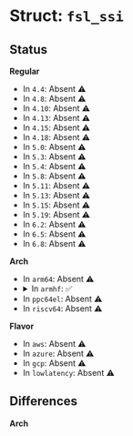 # Struct: <code>fsl_ssi</code>

## Status
<b>Regular</b>
<ul>
<li>
In <code>4.4</code>: Absent ⚠️
</li>
<li>
In <code>4.8</code>: Absent ⚠️
</li>
<li>
In <code>4.10</code>: Absent ⚠️
</li>
<li>
In <code>4.13</code>: Absent ⚠️
</li>
<li>
In <code>4.15</code>: Absent ⚠️
</li>
<li>
In <code>4.18</code>: Absent ⚠️
</li>
<li>
In <code>5.0</code>: Absent ⚠️
</li>
<li>
In <code>5.3</code>: Absent ⚠️
</li>
<li>
In <code>5.4</code>: Absent ⚠️
</li>
<li>
In <code>5.8</code>: Absent ⚠️
</li>
<li>
In <code>5.11</code>: Absent ⚠️
</li>
<li>
In <code>5.13</code>: Absent ⚠️
</li>
<li>
In <code>5.15</code>: Absent ⚠️
</li>
<li>
In <code>5.19</code>: Absent ⚠️
</li>
<li>
In <code>6.2</code>: Absent ⚠️
</li>
<li>
In <code>6.5</code>: Absent ⚠️
</li>
<li>
In <code>6.8</code>: Absent ⚠️
</li>
</ul>
<b>Arch</b>
<ul>
<li>
In <code>arm64</code>: Absent ⚠️
</li>
<li>
<details>
<summary>In <code>armhf</code>: ✅</summary>

```c
struct fsl_ssi {
    struct regmap *regs;
    int irq;
    struct snd_soc_dai_driver cpu_dai_drv;
    unsigned int dai_fmt;
    u8 streams;
    u8 i2s_net;
    bool synchronous;
    bool use_dma;
    bool use_dual_fifo;
    bool has_ipg_clk_name;
    unsigned int fifo_depth;
    unsigned int slot_width;
    unsigned int slots;
    struct fsl_ssi_regvals regvals[2];
    struct clk *clk;
    struct clk *baudclk;
    unsigned int baudclk_streams;
    u32 regcache_sfcsr;
    u32 regcache_sacnt;
    struct snd_dmaengine_dai_dma_data dma_params_tx;
    struct snd_dmaengine_dai_dma_data dma_params_rx;
    dma_addr_t ssi_phys;
    struct imx_pcm_fiq_params fiq_params;
    struct platform_device *card_pdev;
    char card_name[32];
    u32 card_idx;
    struct fsl_ssi_dbg dbg_stats;
    const struct fsl_ssi_soc_data *soc;
    struct device *dev;
    u32 fifo_watermark;
    u32 dma_maxburst;
    struct mutex ac97_reg_lock;
};
```
</details>
</li>
<li>
In <code>ppc64el</code>: Absent ⚠️
</li>
<li>
In <code>riscv64</code>: Absent ⚠️
</li>
</ul>
<b>Flavor</b>
<ul>
<li>
In <code>aws</code>: Absent ⚠️
</li>
<li>
In <code>azure</code>: Absent ⚠️
</li>
<li>
In <code>gcp</code>: Absent ⚠️
</li>
<li>
In <code>lowlatency</code>: Absent ⚠️
</li>
</ul>

## Differences
<b>Arch</b>
<ul>
</ul>
